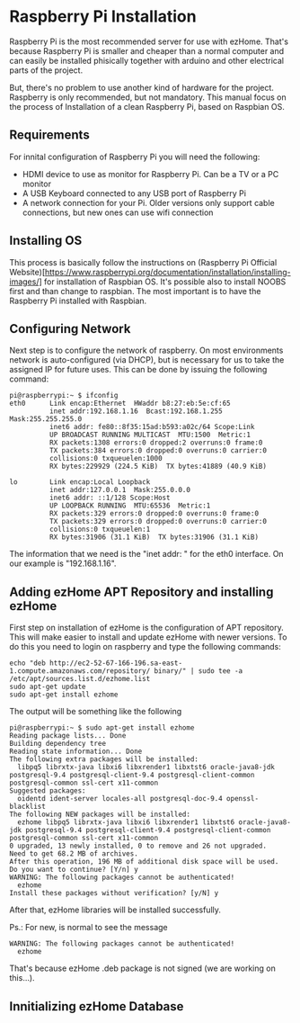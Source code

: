 # Raspberry Pi Installation
Raspberry Pi is the most recommended server for use with ezHome. That's because Raspberry Pi is smaller and cheaper than 
a normal computer and can easily be installed phisically together with arduino and other electrical parts of the project. 

But, there's no problem to use another kind of hardware for the project. Raspberry is only recommended, but not mandatory. 
This manual focus on the process of Installation of a clean Raspberry Pi, based on Raspbian OS. 

## Requirements
For innital configuration of Raspberry Pi you will need the following:
* HDMI device to use as monitor for Raspberry Pi. Can be a TV or a PC monitor
* A USB Keyboard connected to any USB port of Raspberry Pi
* A network connection for your Pi. Older versions only support cable connections, but new ones can use wifi connection 

## Installing OS
This process is basically follow the instructions on (Raspberry Pi Official Website)[https://www.raspberrypi.org/documentation/installation/installing-images/] 
for installation of Raspbian OS. It's possible also to install NOOBS first and than change to raspbian. The most important is to have
the Raspberry Pi installed with Raspbian.

## Configuring Network
Next step is to configure the network of raspberry. On most environments network is auto-configured (via DHCP), but is necessary
for us to take the assigned IP for future uses. This can be done by issuing the following command:

```
pi@raspberrypi:~ $ ifconfig
eth0      Link encap:Ethernet  HWaddr b8:27:eb:5e:cf:65  
          inet addr:192.168.1.16  Bcast:192.168.1.255  Mask:255.255.255.0
          inet6 addr: fe80::8f35:15ad:b593:a02c/64 Scope:Link
          UP BROADCAST RUNNING MULTICAST  MTU:1500  Metric:1
          RX packets:1308 errors:0 dropped:2 overruns:0 frame:0
          TX packets:384 errors:0 dropped:0 overruns:0 carrier:0
          collisions:0 txqueuelen:1000 
          RX bytes:229929 (224.5 KiB)  TX bytes:41889 (40.9 KiB)

lo        Link encap:Local Loopback  
          inet addr:127.0.0.1  Mask:255.0.0.0
          inet6 addr: ::1/128 Scope:Host
          UP LOOPBACK RUNNING  MTU:65536  Metric:1
          RX packets:329 errors:0 dropped:0 overruns:0 frame:0
          TX packets:329 errors:0 dropped:0 overruns:0 carrier:0
          collisions:0 txqueuelen:1 
          RX bytes:31906 (31.1 KiB)  TX bytes:31906 (31.1 KiB)

```

The information that we need is the "inet addr: " for the eth0 interface. On our example is "192.168.1.16".

## Adding ezHome APT Repository and installing ezHome
First step on installation of ezHome is the configuration of APT repository. This will make easier to install 
and update ezHome with newer versions. To do this you need to login on raspberry and type the following commands:
```
echo "deb http://ec2-52-67-166-196.sa-east-1.compute.amazonaws.com/repository/ binary/" | sudo tee -a /etc/apt/sources.list.d/ezhome.list
sudo apt-get update
sudo apt-get install ezhome 
```

The output will be something like the following

```
pi@raspberrypi:~ $ sudo apt-get install ezhome 
Reading package lists... Done
Building dependency tree       
Reading state information... Done
The following extra packages will be installed:
  libpq5 librxtx-java libxi6 libxrender1 libxtst6 oracle-java8-jdk postgresql-9.4 postgresql-client-9.4 postgresql-client-common postgresql-common ssl-cert x11-common
Suggested packages:
  oidentd ident-server locales-all postgresql-doc-9.4 openssl-blacklist
The following NEW packages will be installed:
  ezhome libpq5 librxtx-java libxi6 libxrender1 libxtst6 oracle-java8-jdk postgresql-9.4 postgresql-client-9.4 postgresql-client-common postgresql-common ssl-cert x11-common
0 upgraded, 13 newly installed, 0 to remove and 26 not upgraded.
Need to get 68.2 MB of archives.
After this operation, 196 MB of additional disk space will be used.
Do you want to continue? [Y/n] y
WARNING: The following packages cannot be authenticated!
  ezhome
Install these packages without verification? [y/N] y
```
After that, ezHome libraries will be installed successfully.

Ps.: For new, is normal to see the message

```
WARNING: The following packages cannot be authenticated!
  ezhome
```

That's because ezHome .deb package is not signed (we are working on this...). 

## Innitializing ezHome Database


